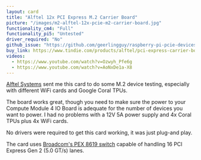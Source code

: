 ```yaml
---
layout: card
title: "Alftel 12x PCI Express M.2 Carrier Board"
picture: "/images/m2-alftel-12x-pcie-m2-carrier-board.jpg"
functionality_cm4: "Full"
functionality_pi5: "Untested"
driver_required: "No"
github_issue: "https://github.com/geerlingguy/raspberry-pi-pcie-devices/issues/80"
buy_link: https://www.tindie.com/products/alftel/pci-express-carrier-board-for-x12-m2-radio-cards/
videos:
  - https://www.youtube.com/watch?v=Ozwyh_Pfe6g
  - https://www.youtube.com/watch?v=AoNxDe1a-X8
---
```

[Alftel Systems](https://www.alftel.com) sent me this card to do some M.2 device testing, especially with different WiFi cards and Google Coral TPUs.

The board works great, though you need to make sure the power to your Compute Module 4 IO Board is adequate for the number of devices you want to power. I had no problems with a 12V 5A power supply and 4x Coral TPUs plus 4x WiFi cards.

No drivers were required to get this card working, it was just plug-and play.

The card uses [Broadcom's PEX 8619 switch](https://www.broadcom.com/products/pcie-switches-bridges/pcie-switches/pex8619) capable of handling 16 PCI Express Gen 2 (5.0 GT/s) lanes.
